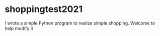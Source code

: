 # shoppingtest2021
I wrote a simple Python program to realize simple shopping. Welcome to help modify it
